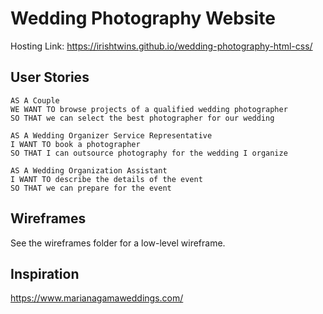 # Wedding Photography Website

Hosting Link: https://irishtwins.github.io/wedding-photography-html-css/

## User Stories

```
AS A Couple
WE WANT TO browse projects of a qualified wedding photographer
SO THAT we can select the best photographer for our wedding

AS A Wedding Organizer Service Representative
I WANT TO book a photographer
SO THAT I can outsource photography for the wedding I organize

AS A Wedding Organization Assistant
I WANT TO describe the details of the event 
SO THAT we can prepare for the event
```

## Wireframes

See the wireframes folder for a low-level wireframe.

## Inspiration

https://www.marianagamaweddings.com/